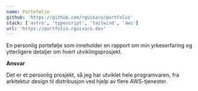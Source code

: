 ```yaml
---
name: Portefølje
github: 'https://github.com/rguixaro/portfolio'
stack: ['astro', 'typescript', 'tailwind', 'aws']
url: 'https://portfolio.rguixaro.dev'
---
```


En personlig portefølje som inneholder en rapport om min yrkeserfaring og ytterligere
detaljer om hvert utviklingsprosjekt.

<b>Ansvar</b>

Det er et personlig prosjekt, så jeg har utviklet hele programvaren, fra arkitektur
design til distribusjon ved hjelp av flere AWS-tjenester.
